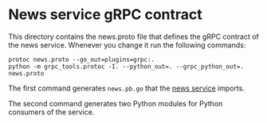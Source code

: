 # News service gRPC contract

This directory contains the news.proto file that defines the gRPC contract of the news service.
Whenever you change it run the following commands:

```
protoc news.proto --go_out=plugins=grpc:.
python -m grpc_tools.protoc -I. --python_out=. --grpc_python_out=. news.proto
```

The first command generates `news.pb.go` that the [news service]() imports.

The second command generates two Python modules for Python consumers of the service.
